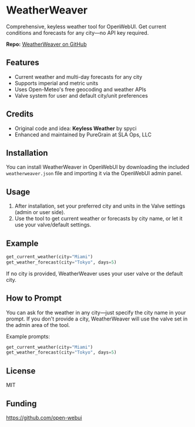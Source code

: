 # WeatherWeaver

Comprehensive, keyless weather tool for OpenWebUI. Get current conditions and forecasts for any city—no API key required.

**Repo:** [WeatherWeaver on GitHub](https://github.com/PureGrain/openwebui-stuff/tree/main/tools/weatherweaver)

## Features

- Current weather and multi-day forecasts for any city
- Supports imperial and metric units
- Uses Open-Meteo's free geocoding and weather APIs
- Valve system for user and default city/unit preferences

## Credits

- Original code and idea: **Keyless Weather** by spyci
- Enhanced and maintained by PureGrain at SLA Ops, LLC

## Installation

You can install WeatherWeaver in OpenWebUI by downloading the included `weatherweaver.json` file and importing it via the OpenWebUI admin panel.

## Usage

1. After installation, set your preferred city and units in the Valve settings (admin or user side).
2. Use the tool to get current weather or forecasts by city name, or let it use your valve/default settings.

## Example

```python
get_current_weather(city="Miami")
get_weather_forecast(city="Tokyo", days=5)
```

If no city is provided, WeatherWeaver uses your user valve or the default city.

## How to Prompt

You can ask for the weather in any city—just specify the city name in your prompt. If you don't provide a city, WeatherWeaver will use the valve set in the admin area of the tool.

Example prompts:

```python
get_current_weather(city="Miami")
get_weather_forecast(city="Tokyo", days=5)
```

## License

MIT

## Funding

<https://github.com/open-webui>
